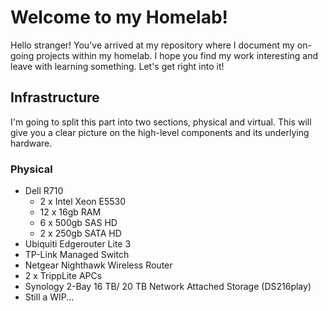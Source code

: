 # Welcome to my Homelab!

Hello stranger! You've arrived at my repository where I document my on-going projects within my homelab. I hope you find my work interesting and leave with learning something. Let's get right into it!

## Infrastructure

I'm going to split this part into two sections, physical and virtual. This will give you a clear picture on the high-level components and its underlying hardware.

### Physical

- Dell R710
  * 2 x Intel Xeon E5530
  * 12 x 16gb RAM
  * 6 x 500gb SAS HD
  * 2 x 250gb SATA HD
- Ubiquiti Edgerouter Lite 3
- TP-Link Managed Switch
- Netgear Nighthawk Wireless Router
- 2 x TrippLite APCs
- Synology 2-Bay 16 TB/ 20 TB Network Attached Storage (DS216play) 
- Still a WIP...
